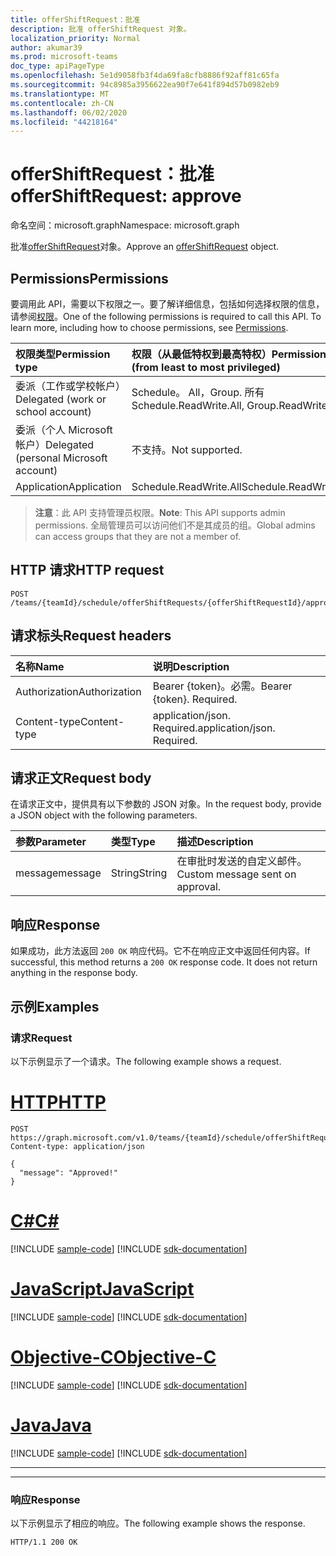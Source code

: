```yaml
---
title: offerShiftRequest：批准
description: 批准 offerShiftRequest 对象。
localization_priority: Normal
author: akumar39
ms.prod: microsoft-teams
doc_type: apiPageType
ms.openlocfilehash: 5e1d9058fb3f4da69fa8cfb8886f92aff81c65fa
ms.sourcegitcommit: 94c8985a3956622ea90f7e641f894d57b0982eb9
ms.translationtype: MT
ms.contentlocale: zh-CN
ms.lasthandoff: 06/02/2020
ms.locfileid: "44218164"
---
```

# <a name="offershiftrequest-approve"></a><span data-ttu-id="14cc9-103">offerShiftRequest：批准</span><span class="sxs-lookup"><span data-stu-id="14cc9-103">offerShiftRequest: approve</span></span>

<span data-ttu-id="14cc9-104">命名空间：microsoft.graph</span><span class="sxs-lookup"><span data-stu-id="14cc9-104">Namespace: microsoft.graph</span></span>

<span data-ttu-id="14cc9-105">批准[offerShiftRequest](../resources/offershiftrequest.md)对象。</span><span class="sxs-lookup"><span data-stu-id="14cc9-105">Approve an [offerShiftRequest](../resources/offershiftrequest.md) object.</span></span>

## <a name="permissions"></a><span data-ttu-id="14cc9-106">Permissions</span><span class="sxs-lookup"><span data-stu-id="14cc9-106">Permissions</span></span>

<span data-ttu-id="14cc9-p101">要调用此 API，需要以下权限之一。要了解详细信息，包括如何选择权限的信息，请参阅[权限](/graph/permissions-reference)。</span><span class="sxs-lookup"><span data-stu-id="14cc9-p101">One of the following permissions is required to call this API. To learn more, including how to choose permissions, see [Permissions](/graph/permissions-reference).</span></span>

| <span data-ttu-id="14cc9-109">权限类型</span><span class="sxs-lookup"><span data-stu-id="14cc9-109">Permission type</span></span>                        | <span data-ttu-id="14cc9-110">权限（从最低特权到最高特权）</span><span class="sxs-lookup"><span data-stu-id="14cc9-110">Permissions (from least to most privileged)</span></span> |
|:---------------------------------------|:--------------------------------------------|
| <span data-ttu-id="14cc9-111">委派（工作或学校帐户）</span><span class="sxs-lookup"><span data-stu-id="14cc9-111">Delegated (work or school account)</span></span>     | <span data-ttu-id="14cc9-112">Schedule。 All，Group. 所有</span><span class="sxs-lookup"><span data-stu-id="14cc9-112">Schedule.ReadWrite.All, Group.ReadWrite.All</span></span> |
| <span data-ttu-id="14cc9-113">委派（个人 Microsoft 帐户）</span><span class="sxs-lookup"><span data-stu-id="14cc9-113">Delegated (personal Microsoft account)</span></span> | <span data-ttu-id="14cc9-114">不支持。</span><span class="sxs-lookup"><span data-stu-id="14cc9-114">Not supported.</span></span> |
| <span data-ttu-id="14cc9-115">Application</span><span class="sxs-lookup"><span data-stu-id="14cc9-115">Application</span></span>                            | <span data-ttu-id="14cc9-116">Schedule.ReadWrite.All</span><span class="sxs-lookup"><span data-stu-id="14cc9-116">Schedule.ReadWrite.All</span></span> |

> <span data-ttu-id="14cc9-117">**注意**：此 API 支持管理员权限。</span><span class="sxs-lookup"><span data-stu-id="14cc9-117">**Note**: This API supports admin permissions.</span></span> <span data-ttu-id="14cc9-118">全局管理员可以访问他们不是其成员的组。</span><span class="sxs-lookup"><span data-stu-id="14cc9-118">Global admins can access groups that they are not a member of.</span></span>


## <a name="http-request"></a><span data-ttu-id="14cc9-119">HTTP 请求</span><span class="sxs-lookup"><span data-stu-id="14cc9-119">HTTP request</span></span>

<!-- { "blockType": "ignored" } -->

```http
POST /teams/{teamId}/schedule/offerShiftRequests/{offerShiftRequestId}/approve
```

## <a name="request-headers"></a><span data-ttu-id="14cc9-120">请求标头</span><span class="sxs-lookup"><span data-stu-id="14cc9-120">Request headers</span></span>

| <span data-ttu-id="14cc9-121">名称</span><span class="sxs-lookup"><span data-stu-id="14cc9-121">Name</span></span>          | <span data-ttu-id="14cc9-122">说明</span><span class="sxs-lookup"><span data-stu-id="14cc9-122">Description</span></span>   |
|:--------------|:--------------|
| <span data-ttu-id="14cc9-123">Authorization</span><span class="sxs-lookup"><span data-stu-id="14cc9-123">Authorization</span></span> | <span data-ttu-id="14cc9-p103">Bearer {token}。必需。</span><span class="sxs-lookup"><span data-stu-id="14cc9-p103">Bearer {token}. Required.</span></span> |
| <span data-ttu-id="14cc9-126">Content-type</span><span class="sxs-lookup"><span data-stu-id="14cc9-126">Content-type</span></span> | <span data-ttu-id="14cc9-p104">application/json. Required.</span><span class="sxs-lookup"><span data-stu-id="14cc9-p104">application/json. Required.</span></span> |

## <a name="request-body"></a><span data-ttu-id="14cc9-129">请求正文</span><span class="sxs-lookup"><span data-stu-id="14cc9-129">Request body</span></span>

<span data-ttu-id="14cc9-130">在请求正文中，提供具有以下参数的 JSON 对象。</span><span class="sxs-lookup"><span data-stu-id="14cc9-130">In the request body, provide a JSON object with the following parameters.</span></span>

| <span data-ttu-id="14cc9-131">参数</span><span class="sxs-lookup"><span data-stu-id="14cc9-131">Parameter</span></span>    | <span data-ttu-id="14cc9-132">类型</span><span class="sxs-lookup"><span data-stu-id="14cc9-132">Type</span></span>        | <span data-ttu-id="14cc9-133">描述</span><span class="sxs-lookup"><span data-stu-id="14cc9-133">Description</span></span> |
|:-------------|:------------|:------------|
|<span data-ttu-id="14cc9-134">message</span><span class="sxs-lookup"><span data-stu-id="14cc9-134">message</span></span>|<span data-ttu-id="14cc9-135">String</span><span class="sxs-lookup"><span data-stu-id="14cc9-135">String</span></span>|<span data-ttu-id="14cc9-136">在审批时发送的自定义邮件。</span><span class="sxs-lookup"><span data-stu-id="14cc9-136">Custom message sent on approval.</span></span>|

## <a name="response"></a><span data-ttu-id="14cc9-137">响应</span><span class="sxs-lookup"><span data-stu-id="14cc9-137">Response</span></span>

<span data-ttu-id="14cc9-p105">如果成功，此方法返回 `200 OK` 响应代码。它不在响应正文中返回任何内容。</span><span class="sxs-lookup"><span data-stu-id="14cc9-p105">If successful, this method returns a `200 OK` response code. It does not return anything in the response body.</span></span>

## <a name="examples"></a><span data-ttu-id="14cc9-140">示例</span><span class="sxs-lookup"><span data-stu-id="14cc9-140">Examples</span></span>

### <a name="request"></a><span data-ttu-id="14cc9-141">请求</span><span class="sxs-lookup"><span data-stu-id="14cc9-141">Request</span></span>

<span data-ttu-id="14cc9-142">以下示例显示了一个请求。</span><span class="sxs-lookup"><span data-stu-id="14cc9-142">The following example shows a request.</span></span>


# <a name="http"></a>[<span data-ttu-id="14cc9-143">HTTP</span><span class="sxs-lookup"><span data-stu-id="14cc9-143">HTTP</span></span>](#tab/http)
<!-- {
  "blockType": "request",
  "name": "offershiftrequest_approve"
}-->

```http
POST https://graph.microsoft.com/v1.0/teams/{teamId}/schedule/offerShiftRequests/{offerShiftRequestId}/approve
Content-type: application/json

{
  "message": "Approved!"
}
```
# <a name="c"></a>[<span data-ttu-id="14cc9-144">C#</span><span class="sxs-lookup"><span data-stu-id="14cc9-144">C#</span></span>](#tab/csharp)
[!INCLUDE [sample-code](../includes/snippets/csharp/offershiftrequest-approve-csharp-snippets.md)]
[!INCLUDE [sdk-documentation](../includes/snippets/snippets-sdk-documentation-link.md)]

# <a name="javascript"></a>[<span data-ttu-id="14cc9-145">JavaScript</span><span class="sxs-lookup"><span data-stu-id="14cc9-145">JavaScript</span></span>](#tab/javascript)
[!INCLUDE [sample-code](../includes/snippets/javascript/offershiftrequest-approve-javascript-snippets.md)]
[!INCLUDE [sdk-documentation](../includes/snippets/snippets-sdk-documentation-link.md)]

# <a name="objective-c"></a>[<span data-ttu-id="14cc9-146">Objective-C</span><span class="sxs-lookup"><span data-stu-id="14cc9-146">Objective-C</span></span>](#tab/objc)
[!INCLUDE [sample-code](../includes/snippets/objc/offershiftrequest-approve-objc-snippets.md)]
[!INCLUDE [sdk-documentation](../includes/snippets/snippets-sdk-documentation-link.md)]

# <a name="java"></a>[<span data-ttu-id="14cc9-147">Java</span><span class="sxs-lookup"><span data-stu-id="14cc9-147">Java</span></span>](#tab/java)
[!INCLUDE [sample-code](../includes/snippets/java/offershiftrequest-approve-java-snippets.md)]
[!INCLUDE [sdk-documentation](../includes/snippets/snippets-sdk-documentation-link.md)]

---

---


### <a name="response"></a><span data-ttu-id="14cc9-148">响应</span><span class="sxs-lookup"><span data-stu-id="14cc9-148">Response</span></span>

<span data-ttu-id="14cc9-149">以下示例显示了相应的响应。</span><span class="sxs-lookup"><span data-stu-id="14cc9-149">The following example shows the response.</span></span>
<!-- {
  "blockType": "response",
  "truncated": true,
  "@odata.type": "microsoft.graph.None"
} -->

```http
HTTP/1.1 200 OK
```

<!-- uuid: 16cd6b66-4b1a-43a1-adaf-3a886856ed98
2019-02-04 14:57:30 UTC -->
<!-- {
  "type": "#page.annotation",
  "description": "offerShiftRequest: approve",
  "keywords": "",
  "section": "documentation",
  "tocPath": ""
}-->
